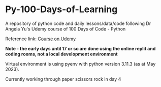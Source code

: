 # Py-100-Days-of-Learning

A repository of python code and daily lessons/data/code following Dr Angela Yu's Udemy course of 100 Days of Code - Python

Reference link: [Course on Udemy](https://www.udemy.com/course/100-days-of-code/)

**Note - the early days until 17 or so are done using the online replit and coding rooms, not a local development environment**

Virtual environment is using pyenv with python version 3.11.3 (as at May 2023).

Currently working through paper scissors rock in day 4

